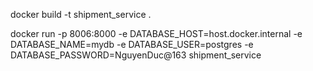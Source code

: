  docker build -t shipment_service .
 
docker run -p 8006:8000 -e DATABASE_HOST=host.docker.internal -e DATABASE_NAME=mydb -e DATABASE_USER=postgres -e DATABASE_PASSWORD=NguyenDuc@163 shipment_service